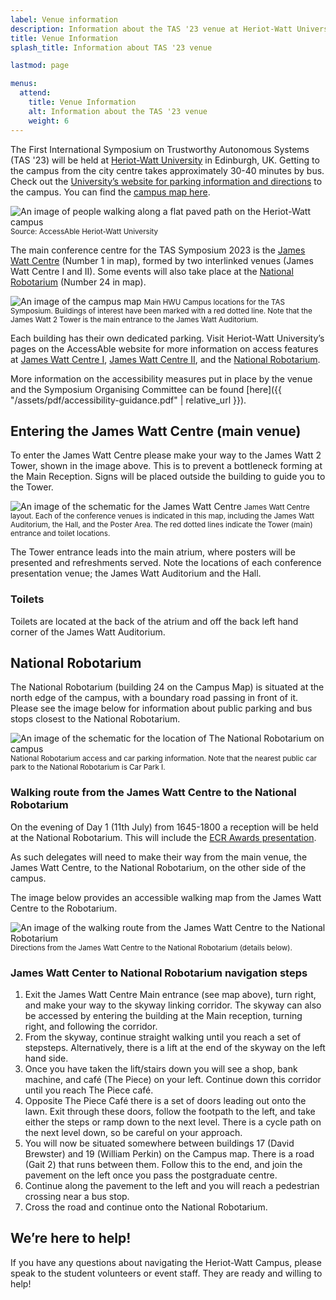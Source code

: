 ```yaml
---
label: Venue information
description: Information about the TAS '23 venue at Heriot-Watt University.
title: Venue Information
splash_title: Information about TAS '23 venue

lastmod: page

menus:
  attend:
    title: Venue Information
    alt: Information about the TAS '23 venue
    weight: 6
---
```


The First International Symposium on Trustworthy Autonomous Systems (TAS '23) will be held at [Heriot-Watt University](https://www.hw.ac.uk/ "Heriot-Watt University website") in Edinburgh, UK. Getting to the campus from the city centre takes approximately 30-40 minutes by bus. Check out the [University’s website for parking information and directions](https://www.hw.ac.uk/uk/edinburgh/maps-directions.htm "Maps and directions for the Heriot-Watt University campus") to the campus. You can find the [campus map here](https://www.hw.ac.uk/documents/edinburgh-campus-map.pdf "Heriot-Watt University campus map").

<div class="text-center my-2">
<img src="/assets/img/heriot-watt-campus.png" alt="An image of people walking along a flat paved path on the Heriot-Watt campus" style="max-width: 600px;">

<small class="d-block"> 
Source: AccessAble Heriot-Watt University
</small>
</div>

The main conference centre for the TAS Symposium 2023 is the [James Watt Centre](https://www.meetingedinburgh.com/Edinburgh-Conference-Centre-at-Heriot-Watt-University-617 "James Watt Centre at Heriot-Watt University") (Number 1 in map), formed by two interlinked venues (James Watt Centre I and II). Some events will also take place at the [National Robotarium](https://www.hw.ac.uk/uk/research/the-national-robotarium.htm "National Robotarium at Heriot-Watt University") (Number 24 in map).
 
<div class="text-center my-3">
<img src="/assets/img/campusmap.png" alt="An image of the campus map" style="max-width: 600px;">
<small class="d-block"> 
Main HWU Campus locations for the TAS Symposium. Buildings of interest have been marked with a red dotted line. Note that the James Watt 2 Tower is the main entrance to the James Watt Auditorium.
</small>
</div>
 
Each building has their own dedicated parking. Visit Heriot-Watt University’s pages on the AccessAble website for more information on access features at [James Watt Centre I](https://www.accessable.co.uk/heriot-watt-university/access-guides/james-watt-centre-1 "Information on James Watt Centre I accessibility"), [James Watt Centre II](https://www.accessable.co.uk/heriot-watt-university/access-guides/james-watt-centre-2#c3b51b4d-61c6-4e52-bbde-ab7825b8d072  "Information on James Watt Centre II accessibility"), and the [National Robotarium](https://www.accessable.co.uk/heriot-watt-university/access-guides/the-national-robotarium#b4f05b6e-6169-ef46-8959-76a239a459d3 "Information on National Robotarium accessibility").

More information on the accessibility measures put in place by the venue and the Symposium Organising Committee can be found [here]({{ "/assets/pdf/accessibility-guidance.pdf" | relative_url }}).


## Entering the James Watt Centre (main venue)

To enter the James Watt Centre please make your way to the James Watt 2 Tower, shown in the image above. This is to prevent a bottleneck forming at the Main Reception. Signs will be placed outside the building to guide you to the Tower.

<div class="text-center my-3">
<img src="/assets/img/jameswattcentre.png" alt="An image of the schematic for the James Watt Centre" style="max-width: 600px;">
<small class="d-block"> 
James Watt Centre layout. Each of the conference venues is indicated in this map, including the James Watt Auditorium, the Hall, and the Poster Area. The red dotted lines indicate the Tower (main) entrance and toilet locations.
</small>
</div>

The Tower entrance leads into the main atrium, where posters will be presented and refreshments served. Note the locations of each conference presentation venue; the James Watt Auditorium and the Hall.


### Toilets

Toilets are located at the back of the atrium and off the back left hand corner of the James Watt Auditorium.

 
 
## National Robotarium

The National Robotarium (building 24 on the Campus Map) is situated at the north edge of the campus, with a boundary road passing in front of it. Please see the image below for information about public parking and bus stops closest to the National Robotarium.  

<div class="text-center my-3">
<img src="/assets/img/nationalrobotarium.png " alt="An image of the schematic for the location of The National Robotarium on campus" style="max-width: 600px;">
<small class="d-block"> 
National Robotarium access and car parking information. Note that the nearest public car park to the National Robotarium is Car Park I.
</small>
</div>



### Walking route from the James Watt Centre to the National Robotarium

On the evening of Day 1 (11th July) from 1645-1800 a reception will be held at the National Robotarium. This will include the [ECR Awards presentation](https://symposium.tas.ac.uk/programme/#session-reception "Reception at the National Robotarium in the TAS '23 programme").

As such delegates will need to make their way from the main venue, the James Watt Centre, to the National Robotarium, on the other side of the campus.
 
The image below provides an accessible walking map from the James Watt Centre to the Robotarium. 

 <div class="text-center my-3">
<img src="/assets/img/walkingroute.png" alt="An image of the walking route from the James Watt Centre to the National Robotarium" style="max-width: 600px;">
<small class="d-block"> 
Directions from the James Watt Centre to the National Robotarium (details below).
</small>
</div>


### James Watt Center to National Robotarium navigation steps

1. Exit the James Watt Centre Main entrance (see map above), turn right, and make your way to the skyway linking corridor. The skyway can also be accessed by entering the building at the Main reception, turning right, and following the corridor.
2. From the skyway, continue straight walking until you reach a set of stepsteps. Alternatively, there is a lift at the end of the skyway on the left hand side.
3. Once you have taken the lift/stairs down you will see a shop, bank machine, and café (The Piece) on your left. Continue down this corridor until you reach The Piece café.
4. Opposite The Piece Café there is a set of doors leading out onto the lawn. Exit through these doors, follow the footpath to the left, and take either the steps or ramp down to the next level. There is a cycle path on the next level down, so be careful on your approach.
5. You will now be situated somewhere between buildings 17 (David Brewster) and 19 (William Perkin) on the Campus map. There is a road (Gait 2) that runs between them. Follow this to the end, and join the pavement on the left once you pass the postgraduate centre.
6. Continue along the pavement to the left and you will reach a pedestrian crossing near a bus stop.
7. Cross the road and continue onto the National Robotarium.   

## We’re here to help!

If you have any questions about navigating the Heriot-Watt Campus, please speak to the student volunteers or event staff. They are ready and willing to help!  

